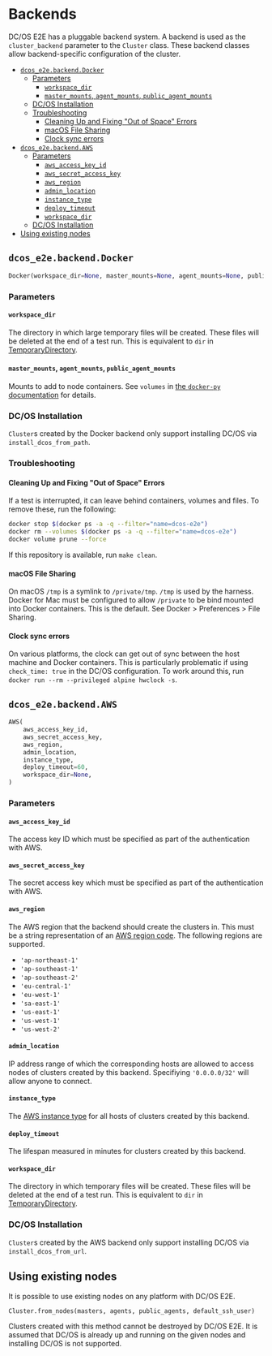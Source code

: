 # Backends

DC/OS E2E has a pluggable backend system.
A backend is used as the `cluster_backend` parameter to the `Cluster` class.
These backend classes allow backend-specific configuration of the cluster.

<!--lint disable list-item-indent-->
<!--lint disable list-item-bullet-indent-->
<!-- START doctoc generated TOC please keep comment here to allow auto update -->
<!-- DON'T EDIT THIS SECTION, INSTEAD RE-RUN doctoc TO UPDATE -->


- [`dcos_e2e.backend.Docker`](#dcos_e2ebackenddocker)
  - [Parameters](#parameters)
    - [`workspace_dir`](#workspace_dir)
    - [`master_mounts`, `agent_mounts`, `public_agent_mounts`](#master_mounts-agent_mounts-public_agent_mounts)
  - [DC/OS Installation](#dcos-installation)
  - [Troubleshooting](#troubleshooting)
    - [Cleaning Up and Fixing "Out of Space" Errors](#cleaning-up-and-fixing-out-of-space-errors)
    - [macOS File Sharing](#macos-file-sharing)
    - [Clock sync errors](#clock-sync-errors)
- [`dcos_e2e.backend.AWS`](#dcos_e2ebackendaws)
  - [Parameters](#parameters-1)
    - [`aws_access_key_id`](#aws_access_key_id)
    - [`aws_secret_access_key`](#aws_secret_access_key)
    - [`aws_region`](#aws_region)
    - [`admin_location`](#admin_location)
    - [`instance_type`](#instance_type)
    - [`deploy_timeout`](#deploy_timeout)
    - [`workspace_dir`](#workspace_dir-1)
  - [DC/OS Installation](#dcos-installation-1)
- [Using existing nodes](#using-existing-nodes)

<!-- END doctoc generated TOC please keep comment here to allow auto update -->
<!--lint enable list-item-indent-->
<!--lint enable list-item-bullet-indent-->

## `dcos_e2e.backend.Docker`

```python
Docker(workspace_dir=None, master_mounts=None, agent_mounts=None, public_agent_mounts)
```

### Parameters

#### `workspace_dir`

The directory in which large temporary files will be created.
These files will be deleted at the end of a test run.
This is equivalent to `dir` in [TemporaryDirectory](https://docs.python.org/3/library/tempfile.html#tempfile.TemporaryDirectory).

#### `master_mounts`, `agent_mounts`, `public_agent_mounts`

Mounts to add to node containers.
See `volumes` in [the `docker-py` documentation](http://docker-py.readthedocs.io/en/stable/containers.html#docker.models.containers.ContainerCollection.run) for details.

### DC/OS Installation

`Cluster`s created by the Docker backend only support installing DC/OS via `install_dcos_from_path`.

### Troubleshooting

#### Cleaning Up and Fixing "Out of Space" Errors

If a test is interrupted, it can leave behind containers, volumes and files.
To remove these, run the following:

```sh
docker stop $(docker ps -a -q --filter="name=dcos-e2e")
docker rm --volumes $(docker ps -a -q --filter="name=dcos-e2e")
docker volume prune --force
```

If this repository is available, run `make clean`.

#### macOS File Sharing

On macOS `/tmp` is a symlink to `/private/tmp`.
`/tmp` is used by the harness.
Docker for Mac must be configured to allow `/private` to be bind mounted into Docker containers.
This is the default.
See Docker > Preferences > File Sharing.

#### Clock sync errors

On various platforms, the clock can get out of sync between the host machine and Docker containers.
This is particularly problematic if using `check_time: true` in the DC/OS configuration.
To work around this, run `docker run --rm --privileged alpine hwclock -s`.

## `dcos_e2e.backend.AWS`

```python
AWS(
    aws_access_key_id,
    aws_secret_access_key,
    aws_region,
    admin_location,
    instance_type,
    deploy_timeout=60,
    workspace_dir=None,
)
```

### Parameters

#### `aws_access_key_id`

The access key ID which must be specified as part of the authentication with AWS.

#### `aws_secret_access_key`

The secret access key which must be specified as part of the authentication with AWS.

#### `aws_region`

The AWS region that the backend should create the clusters in. This must be a string representation of an [AWS region code](http://docs.aws.amazon.com/general/latest/gr/rande.html). The following regions are supported.

* `'ap-northeast-1'`
* `'ap-southeast-1'`
* `'ap-southeast-2'`
* `'eu-central-1'`
* `'eu-west-1'`
* `'sa-east-1'`
* `'us-east-1'`
* `'us-west-1'`
* `'us-west-2'`

#### `admin_location`

IP address range of which the corresponding hosts are allowed to access nodes of clusters created by this backend. Specifiying ``'0.0.0.0/32'`` will allow anyone to connect.

#### `instance_type`

The [AWS instance type](https://aws.amazon.com/ec2/instance-types/) for all hosts of clusters created by this backend.

#### `deploy_timeout`

The lifespan measured in minutes for clusters created by this backend.

#### `workspace_dir`

The directory in which temporary files will be created.
These files will be deleted at the end of a test run.
This is equivalent to `dir` in [TemporaryDirectory](https://docs.python.org/3/library/tempfile.html#tempfile.TemporaryDirectory).

### DC/OS Installation

`Cluster`s created by the AWS backend only support installing DC/OS via `install_dcos_from_url`.

## Using existing nodes

It is possible to use existing nodes on any platform with DC/OS E2E.

`Cluster.from_nodes(masters, agents, public_agents, default_ssh_user)`

Clusters created with this method cannot be destroyed by DC/OS E2E.
It is assumed that DC/OS is already up and running on the given nodes and installing DC/OS is not supported.
